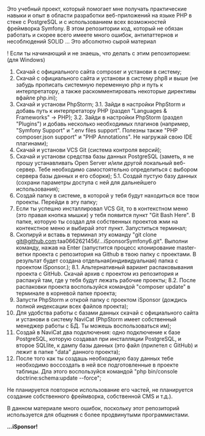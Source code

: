 Это учебный проект, который помогает мне получать практические навыки и опыт в области разработки веб-приложений на языке PHP в стеке с
PostgreSQL и с использованием всех возможностей фреймворка Symfony.
В этом репозитории код, который не обязан работать и скорее всего имеете много ошибок, антипаттернов и несоблюдений SOLID ...
Это абсолютно сырой материал

! Если ты начинающий и не знаешь, что делать с этим репозиторием:
(для Windows)
1. Скачай с официального сайта composer и установи в систему;
2. Скачай с официального сайта и установи в систему php8 и выше (не забудь прописать системную переменную php и путь к интерпретатору, а также раскомментировать некоторые директивы вфайле php.ini);
3. Скачай и установи PhpStorm;
    3.1. Зайди в настройки PhpStorm и добавь путь к интерпретатору PHP (раздел "Languages & Frameworks" -> PHP);
    3.2. Зайди в настройки PhpStorm (раздел "Plugins") и добавь несколько необходимых плагинов (например, "Symfony Support" и ".env files support". Полезны также "PHP composer.json support" и "PHP Annotations". Не нагружай свою IDE плагинами);
4. Скачай и установи VCS Git (система контроля версий);
5. Скачай и установи средства базы данных PostgreSQL (заметь, я не прошу устанавливать Open Server и/или другой локальный веб-сервер. Тебе необходимо самостоятельно определиться с выбором сервера базы данных и его сборки);
5.1. Создай пустую базу данных (сохрани параметры доступа с ней для дальнейшего использования);
6. Создай папку в системе, в которой у тебя будут находиться все твои проекты. Перейди в эту папку;
7. Если ты успешно инсталлировал VCS Git, то в контекстном меню (это правая кнопка мышки) у тебя появится пункт "Git Bash Here". В папке, которую ты создал для собственных проектов жми на контекстное меню и выбирай этот пункт. Запуститься терминал;
8. Скопируй и вставь в терминал эту команду "git clone git@github.com:taa0662621456/...iSponsorSymfony6.git". Выполни команду, нажав на Enter (запустится процесс клонирование master-ветки проекта с репозитория на Github в твою папку с проектами. В результат будет создана отдельная(индивидуальная) папка с проектом iSponsor.);
    8.1. Альтернативный вариант распаковывания проекта с GitHub. Скачай архив с проектом из репозитория и распакуй там, где у тебя будут лежать рабочие проекты;
    8.2. После распаковки проекта воспользуйся командой "composer update" в терминале в корневой папке проекта;
9. Запусти PhpStorm и открой папку с проектом iSponsor (дождись полной индексации всех файлов проекта);
10. Для удобства работы с базами данных скачай с официального сайта и установи в систему NaviCat (PhpStorm имеет собственный менеджер работы с БД. Ты можешь воспользоваться им);
11. Создай в NaviCat два подключения: одно подключение к базе PostgreSQL, которую создавал при инсталляции PostgreSQL, и второе SQLlite, к дампу базы данных (это файл (прилетел с GitHub) и лежит в папке "data" данного проекта);
12. После того как ты создашь необходимую базу данных тебе необходимо воссоздать в ней все подготовленные в проекте таблицы. Дла этого воспользуйся командой "php bin/console doctrine:schema:update --force";
   


Не планируется повторное использование его частей, не планируется создание собственного фреймворка, собственной CMS и т.д.). 
 
В данном материале много ошибок, поскольку этот репозиторий используется для общения с более продвинутыми программистами.    

**...iSponsor!**
